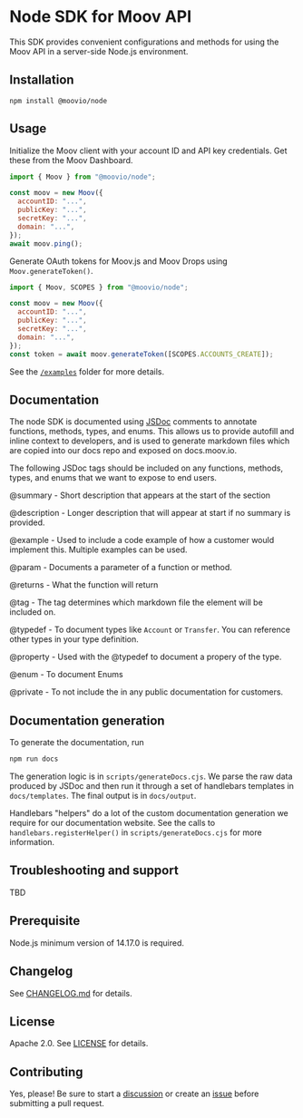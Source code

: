 # Node SDK for Moov API

This SDK provides convenient configurations and methods for using the Moov API in a server-side Node.js environment. 

## Installation

```shell
npm install @moovio/node
```

## Usage

Initialize the Moov client with your account ID and API key credentials. Get
these from the Moov Dashboard.

```javascript
import { Moov } from "@moovio/node";

const moov = new Moov({
  accountID: "...",
  publicKey: "...",
  secretKey: "...",
  domain: "...",
});
await moov.ping();
```

Generate OAuth tokens for Moov.js and Moov Drops using `Moov.generateToken()`.

```javascript
import { Moov, SCOPES } from "@moovio/node";

const moov = new Moov({
  accountID: "...",
  publicKey: "...",
  secretKey: "...",
  domain: "...",
});
const token = await moov.generateToken([SCOPES.ACCOUNTS_CREATE]);
```

See the [`/examples`](./examples) folder for more details.

## Documentation

The node SDK is documented using [JSDoc](https://jsdoc.app/index.html) comments to annotate functions, methods, types, and enums. This allows us to provide autofill and inline context to developers, and is used to generate markdown files which are copied into our docs repo and exposed on docs.moov.io.

The following JSDoc tags should be included on any functions, methods, types, and enums that we want to expose to end users. 

@summary - Short description that appears at the start of the section

@description - Longer description that will appear at start if no summary is provided. 

@example - Used to include a code example of how a customer would implement this. Multiple examples can be used. 

@param - Documents a parameter of a function or method. 

@returns - What the function will return

@tag - The tag determines which markdown file the element will be included on. 

@typedef - To document types like `Account` or `Transfer`. You can reference other types in your type definition. 

@property - Used with the @typedef to document a propery of the type. 

@enum - To document Enums

@private - To not include the in any public documentation for customers.

## Documentation generation

To generate the documentation, run

```bash
npm run docs
```

The generation logic is in `scripts/generateDocs.cjs`. We parse the raw data produced by JSDoc and then run it through a set of handlebars templates in `docs/templates`. The final output is in `docs/output`.

Handlebars "helpers" do a lot of the custom documentation generation we require for our documentation website. See the calls to `handlebars.registerHelper()` in `scripts/generateDocs.cjs` for more information.

## Troubleshooting and support

TBD

## Prerequisite
Node.js minimum version of 14.17.0 is required.

## Changelog

See [CHANGELOG.md](/CHANGELOG.md) for details.

## License

Apache 2.0. See [LICENSE](/LICENSE) for details.

## Contributing

Yes, please! Be sure to start a [discussion](https://github.com/moovfinancial/moov-node/discussions) or create an [issue](https://github.com/moovfinancial/moov-node/issues) before submitting a pull request.
